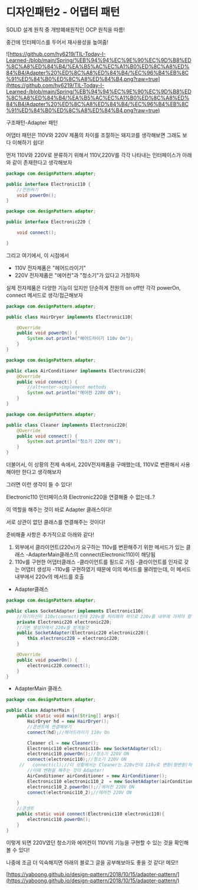 # 디자인패턴2 - 어댑터 패턴

SOLID 설계 원칙 중 개방폐쇄원칙인 OCP 원칙을 따름!

중간에 인터페이스를 두어서 재사용성을 높여줌!

![https://github.com/hy6219/TIL-Today-I-Learned-/blob/main/Spring/%EB%94%94%EC%9E%90%EC%9D%B8%ED%8C%A8%ED%84%B4/%EA%B5%AC%EC%A1%B0%ED%8C%A8%ED%84%B4/Adapter%20%ED%8C%A8%ED%84%B4/%EC%96%B4%EB%8C%91%ED%84%B0%ED%8C%A8%ED%84%B4.png?raw=true](https://github.com/hy6219/TIL-Today-I-Learned-/blob/main/Spring/%EB%94%94%EC%9E%90%EC%9D%B8%ED%8C%A8%ED%84%B4/%EA%B5%AC%EC%A1%B0%ED%8C%A8%ED%84%B4/Adapter%20%ED%8C%A8%ED%84%B4/%EC%96%B4%EB%8C%91%ED%84%B0%ED%8C%A8%ED%84%B4.png?raw=true)

구조패턴-Adapter 패턴

어댑터 패턴은 110V와 220V 제품의 차이를 조절하는 돼지코를 생각해보면 그래도 보다 이해하기 쉽다!

먼저 110V와 220V로 분류하기 위해서 110V,220V를 각각 나타내는 인터페이스가 아래와 같이 존재한다고 생각해보자

```java
package com.designPattern.adapter;

public interface Electronic110 {
    //전원켜기
    void powerOn();
}
```

```java
package com.designPattern.adapter;

public interface Electronic220 {

    void connect();

}
```

그리고 여기에서, 이 시점에서 

- 110V 전자제품은 "헤어드라이기"
- 220V 전자제품은 "에어컨"과 "청소기"가 있다고 가정하자

실제 전자제품은 다양한 기능이 있지만 단순하게 전원의 on off만 각각 powerOn, connect 메서드로 생각/접근해보자

```java
package com.designPattern.adapter;

public class HairDryer implements Electronic110{

    @Override
    public void powerOn() {
        System.out.println("헤어드라이기 110v On");
    }
}
```

```java
package com.designPattern.adapter;

public class AirConditioner implements Electronic220{
    @Override
    public void connect() {
        //alt+enter->implement methods
        System.out.println("에어컨 220V ON");
    }
}
```

```java
package com.designPattern.adapter;

public class Cleaner implements Electronic220{
    @Override
    public void connect() {
        System.out.println("청소기 220V ON");
    }
}
```

더불어서, 이 상황의 전제 속에서, 220V전자제품을 구매했는데, 110V로 변환해서 사용해야만 한다고 생각해보자

그러면 이런 생각이 들 수 있다!

Electronic110 인터페이스와 Electronic220을 연결해줄 수 없는데..?

이 역할을 해주는 것이 바로 Adapter 클래스이다! 

서로 상관이 없던 클래스를 연결해주는 것이다!

준비해줄 사항은 추가적으로 아래와 같다!

1. 외부에서 클라이언트(220v)가 요구하는 110v를 변환해주기 위한 메서드가 있는 클래스
-AdapterMain클래스의 connect(Electronic110)이 해당됨
2. 110v를 구현한 어댑터클래스
-클라이언트를 필드로 가짐
-클라이언트를 인자로 갖는 어댑터 생성자
-110v를 구현하였기 때문에 이의 메서드를 물려받는데, 이 메서드 내부에서 220v의 메서드를 호출
- Adapter클래스

```java
package com.designPattern.adapter;

public class SocketAdapter implements Electronic110{
    //자기자신이 110v(connect)인데 220v를 처리해야 하므로 220v를 내부에 가져야 함
    private Electronic220 electronic220;
    //기본 생성자에서 220v를 받게될것
    public SocketAdapter(Electronic220 electronic220){
        this.electronic220 = electronic220;
    }

    @Override
    public void powerOn() {
        electronic220.connect();
    }
}
```

- AdapterMain 클래스

```java
package com.designPattern.adapter;

public class AdapterMain {
    public static void main(String[] args){
        HairDryer hd = new HairDryer();
        //콘센트에 연결해보기
        connect(hd);//헤어드라이기 110v On

        Cleaner cl = new Cleaner();
        Electronic110 electronic110= new SocketAdapter(cl);
        electronic110.powerOn();//청소기 220V ON
        connect(electronic110);//청소기 220V ON
     //   connect(cl);//이 상황에서는 Cleaner는 220v인데 110v로 변환(형변환)하려고 하기 때문에 문제가 되는 것!
        //이때 변환을 해주는 것이 Adapter!
        AirConditioner airConditioner = new AirConditioner();
        Electronic110 electronic110_2  = new SocketAdapter(airConditioner);
        electronic110_2.powerOn();//에어컨 220V ON
        connect(electronic110_2);//에어컨 220V ON

    }
    //콘센트
    public static void connect(Electronic110 electronic110){
        electronic110.powerOn();
    }
}
```

이렇게 되면 220V였던 청소기와 에어컨이 110V의 기능을 구현할 수 있는 것을 확인해볼 수 있다!

나중에 조금 더 익숙해지면 아래의 블로그 글을 공부해보아도 좋을 것 같다! 메모!!

[https://yaboong.github.io/design-pattern/2018/10/15/adapter-pattern/](https://yaboong.github.io/design-pattern/2018/10/15/adapter-pattern/)